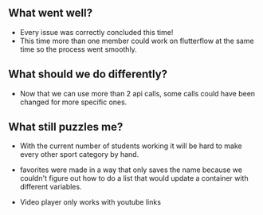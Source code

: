 ## What went well?

- Every issue was correctly concluded this time!  
- This time more than one member could work on flutterflow at the same time so the process went smoothly.

## What should we do differently?

- Now that we can use more than 2 api calls, some calls could have been changed for more specific ones.

## What still puzzles me?

- With the current number of students working it will be hard to make every other sport category by hand.
    
- favorites were made in a way that only saves the name because we couldn't figure out how to do a list that would update a container with different variables.

- Video player only works with youtube links

